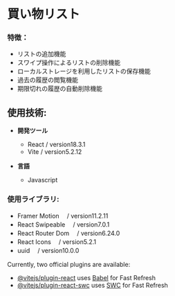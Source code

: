 # 買い物リスト

### 特徴：

- リストの追加機能
- スワイプ操作によるリストの削除機能
- ローカルストレージを利用したリストの保存機能
- 過去の履歴の閲覧機能
- 期限切れの履歴の自動削除機能

## 使用技術:<br>

- **<p>開発ツール</p>**
  - React / version18.3.1
  - Vite / version5.2.12
- **<p>言語</p>**
  - Javascript

### 使用ライブラリ:<br>

- Framer Motion 　/ version11.2.11
- React Swipeable 　/ version7.0.1
- React Router Dom 　/ version6.24.0
- React Icons 　/ version5.2.1
- uuid 　/ version10.0.0

Currently, two official plugins are available:

- [@vitejs/plugin-react](https://github.com/vitejs/vite-plugin-react/blob/main/packages/plugin-react/README.md) uses [Babel](https://babeljs.io/) for Fast Refresh
- [@vitejs/plugin-react-swc](https://github.com/vitejs/vite-plugin-react-swc) uses [SWC](https://swc.rs/) for Fast Refresh
